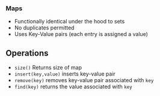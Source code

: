 ### Maps
- Functionally identical under the hood to sets
- No duplicates permitted
- Uses Key-Value pairs (each entry is assigned a value)

## Operations
- `size()` Returns size of map
- `insert(key,value)` inserts key-value pair
- `remove(key)` removes key-value pair associated with `key`
- `find(key)` returns the value associated with `key`

